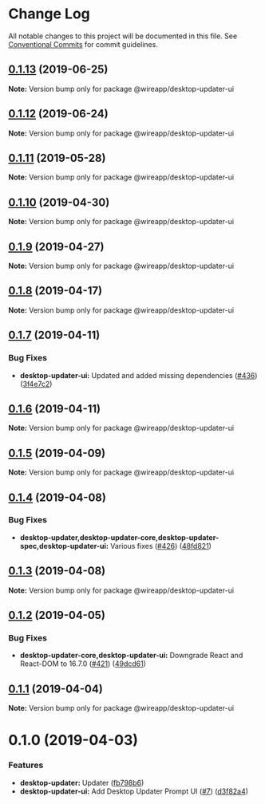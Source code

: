 # Change Log

All notable changes to this project will be documented in this file.
See [Conventional Commits](https://conventionalcommits.org) for commit guidelines.

## [0.1.13](https://github.com/wireapp/wire-desktop-packages/tree/master/packages/desktop-updater-ui/compare/@wireapp/desktop-updater-ui@0.1.12...@wireapp/desktop-updater-ui@0.1.13) (2019-06-25)

**Note:** Version bump only for package @wireapp/desktop-updater-ui





## [0.1.12](https://github.com/wireapp/wire-desktop-packages/tree/master/packages/desktop-updater-ui/compare/@wireapp/desktop-updater-ui@0.1.11...@wireapp/desktop-updater-ui@0.1.12) (2019-06-24)

**Note:** Version bump only for package @wireapp/desktop-updater-ui





## [0.1.11](https://github.com/wireapp/wire-desktop-packages/tree/master/packages/desktop-updater-ui/compare/@wireapp/desktop-updater-ui@0.1.10...@wireapp/desktop-updater-ui@0.1.11) (2019-05-28)

**Note:** Version bump only for package @wireapp/desktop-updater-ui





## [0.1.10](https://github.com/wireapp/wire-desktop-packages/tree/master/packages/desktop-updater-ui/compare/@wireapp/desktop-updater-ui@0.1.9...@wireapp/desktop-updater-ui@0.1.10) (2019-04-30)

**Note:** Version bump only for package @wireapp/desktop-updater-ui





## [0.1.9](https://github.com/wireapp/wire-desktop-packages/tree/master/packages/desktop-updater-ui/compare/@wireapp/desktop-updater-ui@0.1.8...@wireapp/desktop-updater-ui@0.1.9) (2019-04-27)

**Note:** Version bump only for package @wireapp/desktop-updater-ui





## [0.1.8](https://github.com/wireapp/wire-desktop-packages/tree/master/packages/desktop-updater-ui/compare/@wireapp/desktop-updater-ui@0.1.7...@wireapp/desktop-updater-ui@0.1.8) (2019-04-17)

**Note:** Version bump only for package @wireapp/desktop-updater-ui





## [0.1.7](https://github.com/wireapp/wire-desktop-packages/tree/master/packages/desktop-updater-ui/compare/@wireapp/desktop-updater-ui@0.1.6...@wireapp/desktop-updater-ui@0.1.7) (2019-04-11)


### Bug Fixes

* **desktop-updater-ui:** Updated and added missing dependencies ([#436](https://github.com/wireapp/wire-desktop-packages/tree/master/packages/desktop-updater-ui/issues/436)) ([3f4e7c2](https://github.com/wireapp/wire-desktop-packages/tree/master/packages/desktop-updater-ui/commit/3f4e7c2))





## [0.1.6](https://github.com/wireapp/wire-desktop-packages/tree/master/packages/desktop-updater-ui/compare/@wireapp/desktop-updater-ui@0.1.5...@wireapp/desktop-updater-ui@0.1.6) (2019-04-11)

**Note:** Version bump only for package @wireapp/desktop-updater-ui





## [0.1.5](https://github.com/wireapp/wire-desktop-packages/tree/master/packages/desktop-updater-ui/compare/@wireapp/desktop-updater-ui@0.1.4...@wireapp/desktop-updater-ui@0.1.5) (2019-04-09)

**Note:** Version bump only for package @wireapp/desktop-updater-ui





## [0.1.4](https://github.com/wireapp/wire-desktop-packages/tree/master/packages/desktop-updater-ui/compare/@wireapp/desktop-updater-ui@0.1.3...@wireapp/desktop-updater-ui@0.1.4) (2019-04-08)


### Bug Fixes

* **desktop-updater,desktop-updater-core,desktop-updater-spec,desktop-updater-ui:** Various fixes ([#426](https://github.com/wireapp/wire-desktop-packages/tree/master/packages/desktop-updater-ui/issues/426)) ([48fd821](https://github.com/wireapp/wire-desktop-packages/tree/master/packages/desktop-updater-ui/commit/48fd821))





## [0.1.3](https://github.com/wireapp/wire-desktop-packages/tree/master/packages/desktop-updater-ui/compare/@wireapp/desktop-updater-ui@0.1.2...@wireapp/desktop-updater-ui@0.1.3) (2019-04-08)

**Note:** Version bump only for package @wireapp/desktop-updater-ui





## [0.1.2](https://github.com/wireapp/wire-desktop-packages/tree/master/packages/desktop-updater-ui/compare/@wireapp/desktop-updater-ui@0.1.1...@wireapp/desktop-updater-ui@0.1.2) (2019-04-05)


### Bug Fixes

* **desktop-updater-core,desktop-updater-ui:** Downgrade React and React-DOM to 16.7.0 ([#421](https://github.com/wireapp/wire-desktop-packages/tree/master/packages/desktop-updater-ui/issues/421)) ([49dcd61](https://github.com/wireapp/wire-desktop-packages/tree/master/packages/desktop-updater-ui/commit/49dcd61))





## [0.1.1](https://github.com/wireapp/wire-desktop-packages/tree/master/packages/desktop-updater-ui/compare/@wireapp/desktop-updater-ui@0.1.0...@wireapp/desktop-updater-ui@0.1.1) (2019-04-04)

**Note:** Version bump only for package @wireapp/desktop-updater-ui





# 0.1.0 (2019-04-03)


### Features

* **desktop-updater:** Updater ([fb798b6](https://github.com/wireapp/wire-desktop-packages/tree/master/packages/desktop-updater-ui/commit/fb798b6))
* **desktop-updater-ui:** Add Desktop Updater Prompt UI ([#7](https://github.com/wireapp/wire-desktop-packages/tree/master/packages/desktop-updater-ui/issues/7)) ([d3f82a4](https://github.com/wireapp/wire-desktop-packages/tree/master/packages/desktop-updater-ui/commit/d3f82a4))

